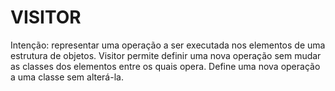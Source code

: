 # VISITOR

Intenção: representar uma operação a ser executada nos elementos de uma estrutura de objetos. Visitor permite definir uma nova operação sem mudar as classes dos elementos entre os quais opera.
Define uma nova operação a uma classe sem alterá-la.

